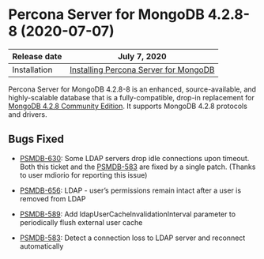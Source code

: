 # Percona Server for MongoDB 4.2.8-8 (2020-07-07)

| Release date | July 7, 2020  |
|------------- | ---------------|
| Installation | [Installing Percona Server for MongoDB](../install/index.md)|



Percona Server for MongoDB 4.2.8-8 is an enhanced, source-available, and highly-scalable database that is a
fully-compatible, drop-in replacement for [MongoDB 4.2.8 Community Edition](https://docs.mongodb.com/manual/release-notes/4.2/#june-15-2020).
It supports MongoDB 4.2.8 protocols and drivers.

## Bugs Fixed


* [PSMDB-630](https://jira.percona.com/browse/PSMDB-630): Some LDAP servers drop idle connections upon timeout. Both this ticket and the [PSMDB-583](https://jira.percona.com/browse/PSMDB-583) are fixed by a single patch. (Thanks to user mdiorio for reporting this issue)

* [PSMDB-656](https://jira.percona.com/browse/PSMDB-656): LDAP - user’s permissions remain intact after a user is removed from LDAP

* [PSMDB-589](https://jira.percona.com/browse/PSMDB-589): Add ldapUserCacheInvalidationInterval parameter to periodically flush external user cache

* [PSMDB-583](https://jira.percona.com/browse/PSMDB-583): Detect a connection loss to LDAP server and reconnect automatically

